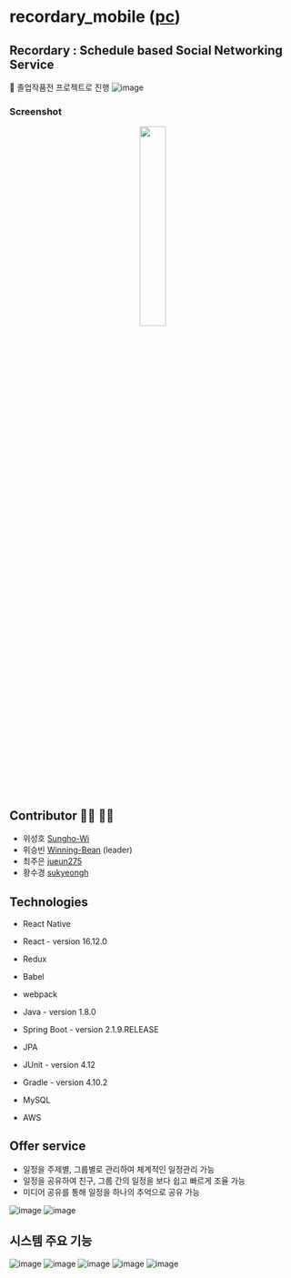 # recordary_mobile ([pc](https://github.com/Winning-Bean/recordary_pc))

## Recordary : Schedule based Social Networking Service
:school: 졸업작품전 프로젝트로 진행
![image](https://user-images.githubusercontent.com/53260922/102009393-7a2ce880-3d7a-11eb-958f-2f01a17159cc.png)
### Screenshot
<p align="center"><img src="https://user-images.githubusercontent.com/53260922/102082883-111aa300-3e56-11eb-8d70-4c77ba8da7c2.png" width="30%"></p>

## Contributor :man_technologist: :woman_technologist:
- 위성호 [Sungho-Wi](https://github.com/Sungho-Wi)
- 위승빈 [Winning-Bean](https://github.com/Winning-Bean) (leader)
- 최주은 [jueun275](https://github.com/jueun275)
- 황수경 [sukyeongh](https://github.com/sukyeongh)

## Technologies
- React Native
- React - version 16.12.0
- Redux
- Babel
- webpack

- Java - version 1.8.0
- Spring Boot - version 2.1.9.RELEASE
- JPA
- JUnit - version 4.12
- Gradle - version 4.10.2
- MySQL
- AWS

## Offer service
- 일정을 주제별, 그룹별로 관리하여 체계적인 일정관리 가능
- 일정을 공유하여 친구, 그룹 간의 일정을 보다 쉽고 빠르게 조율 가능
- 미디어 공유를 통해 일정을 하나의 추억으로 공유 가능

![image](https://user-images.githubusercontent.com/53260922/102009577-af860600-3d7b-11eb-8747-78ffd9875dd4.png)
![image](https://user-images.githubusercontent.com/53260922/102009589-c0367c00-3d7b-11eb-8833-8b4f75d6c648.png)

## 시스템 주요 기능
![image](https://user-images.githubusercontent.com/53260922/102014431-42816900-3d99-11eb-97dd-3c589d44dce5.png)
![image](https://user-images.githubusercontent.com/53260922/102014434-46ad8680-3d99-11eb-9d56-2c1926c53b5a.png)
![image](https://user-images.githubusercontent.com/53260922/102014438-4b723a80-3d99-11eb-8ff1-d76cc08c8e84.png)
![image](https://user-images.githubusercontent.com/53260922/102014446-50cf8500-3d99-11eb-96ec-5585db7d317d.png)
![image](https://user-images.githubusercontent.com/53260922/102014447-54630c00-3d99-11eb-9b8a-e13f28773932.png)
